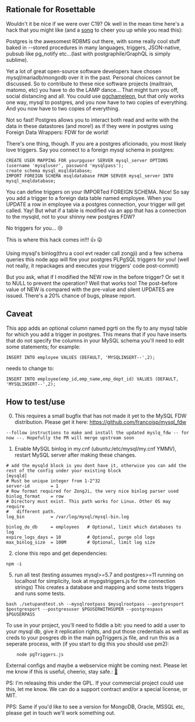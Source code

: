 ## Rationale for Rosettable

Wouldn't it be nice if we were over C19? Ok well in the mean time here's a hack that you might like (and a [song](https://www.youtube.com/watch?v=lD4sxxoJGkA) to cheer you up while you read this): 

Postgres is the awesomest RDBMS out there, with some really cool stuff baked in --stored procedures in many languages, triggers, JSON-native, pubsub like pg_notify etc...(last with postgraphile/GraphQL is simply sublime). 

Yet a lot of great open-source software developers have chosen mysql/mariadb/mongodb over it in the past. Personal choices cannot be discussed. So to contribute to these nice software projects (mailtrain, matomo, etc) you have to do the LAMP dance... That might turn you off, social distancing and all. You could use [pgchameleon](https://pgchameleon.org/), but that only works one way, mysql to postgres, and you now have to two copies of everything. And you now have to two copies of everything.

 Not so fast! Postgres allows you to interact both read and write with the data in these datastores (and more!) as if they were in postgres using Foreign Data Wrappers: FDW for de world!

There's one thing, though. If you are a postgres aficionado, you most likely love triggers. Say you connect to a foreign mysql schema in postgres:

```
CREATE USER MAPPING FOR yourpguser SERVER mysql_server OPTIONS (username 'mysqluser', password 'mysqlpass');
create schema mysql_msqldatabase;
IMPORT FOREIGN SCHEMA msqldatabase FROM SERVER mysql_server INTO mysql_msqldatabase;
```

You can define triggers on your IMPORTed FOREIGN SCHEMA. Nice! So say you add a trigger to a foreign data table named employee. When you UPDATE a row in employee via a postgres connection, your trigger will get called. Yay! But what if a table is modified via an app that has a connection to the mysqld, not to your shinny new postgres FDW?

No triggers for you...	😢

This is where this hack comes in!!! 👍	😛

Using mysql's binlog(thru a cool evt reader call zongji) and a few schema queries this node app will fire your postgres PLPgSQL triggers for you! (well not really, it repackages and executes your triggers' code post-commit) 

But you ask, what if I modified the NEW row in the before trigger? Or set it to NULL to prevent the operation? Well that works too! The post-before value of NEW is compared with the pre-value and silent UPDATES are issued. There's a 20% chance of bugs, please report.

## Caveat

This app adds an optional column named pgrti on the fly to any mysql table for which you add a trigger in postgres. This means that if you have inserts that do not specify the columns in your MySQL schema you'll need to edit some statements; for example:

```
INSERT INTO employee VALUES (DEFAULT, 'MYSQLINSERT--',2);
```
needs to change to:
```
INSERT INTO employee(emp_id,emp_name,emp_dept_id) VALUES (DEFAULT, 'MYSQLINSERT--',2);
```
## How to test/use

0. This requires a small bugfix that has not made it yet to the MySQL FDW distribution. Please get it here: https://github.com/francoisp/mysql_fdw

```
--follow instructions to make and install the updated myslq_fdw -- for now --. Hopefully the PR will merge upstream soon
```

1. Enable MySQL binlog in my.cnf (ubuntu:/etc/mysql/my.cnf YMMV), restart MySQL server after making these changes.
```
# add the mysqld block is you dont have it, otherwise you can add the rest of the config under your existing block
[mysqld] 
# Must be unique integer from 1-2^32
server-id        = 1
# Row format required for ZongJi, the very nice binlog parser used
binlog_format    = row
# Directory must exist. This path works for Linux. Other OS may require
#   different path.
log_bin          = /var/log/mysql/mysql-bin.log

binlog_do_db     = employees   # Optional, limit which databases to log
expire_logs_days = 10          # Optional, purge old logs
max_binlog_size  = 100M        # Optional, limit log size
```

2. clone this repo and get dependencies:
```
npm -i
```
5. run all test (testing assumes mysql>=5.7 and postgres>=11 running on localhost for simplicity, look at mypgstriggers.js for the connection strings) This creates a database and mapping and some tests triggers and runs some tests. 
``` 
bash ./setupandtest.sh --mysqlrootpass $mysqlrootpass --postgresport $postgresport --postgresuser $PGUSERWITHSUPER --postgrespass  $PGUSERPASS
```

To use in your project, you'll need to fiddle a bit: you need to add a user to your mysql db, give it replication rights, and put those credentials as well as creds to your posgres db in the main pgTriggers.js file, and run this as a seperate process, with (if you start to dig this you should use pm2):
```
	node pgTriggers.js
```

 External configs and maybe a webservice might be coming next. Please let me know if this is useful, cheerio, stay safe.:	[🌈]( https://www.youtube.com/watch?v=zsk6z9O1WmE)

PS: I'm releasing this under the GPL. If your commercial project could use this, let me know. We can do a support contract and/or a special license, or MIT. 

PPS: Same if you'd like to see a version for MongoDB, Oracle, MSSQL etc, please get in touch we'll work something out.
